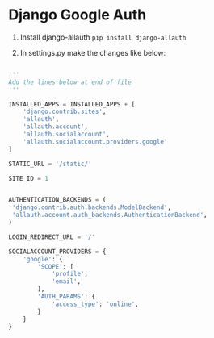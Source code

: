 # Django Google Auth

1. Install django-allauth `pip install django-allauth`

2. In settings.py make the changes like below:

```python

'''
Add the lines below at end of file
'''

INSTALLED_APPS = INSTALLED_APPS + [
    'django.contrib.sites',
    'allauth',
    'allauth.account',
    'allauth.socialaccount',
    'allauth.socialaccount.providers.google'
]

STATIC_URL = '/static/'

SITE_ID = 1


AUTHENTICATION_BACKENDS = (
 'django.contrib.auth.backends.ModelBackend',
 'allauth.account.auth_backends.AuthenticationBackend',
)

LOGIN_REDIRECT_URL = '/'

SOCIALACCOUNT_PROVIDERS = {
    'google': {
        'SCOPE': [
            'profile',
            'email',
        ],
        'AUTH_PARAMS': {
            'access_type': 'online',
        }
    }
}
```